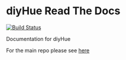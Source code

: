 # diyHue Read The Docs
[![Build Status](https://readthedocs.org/projects/diyhue/badge/?version=latest)](https://readthedocs.org/projects/diyhue/)

Documentation for diyHue

For the main repo please see [here](https://github.com/diyhue/diyHue)
